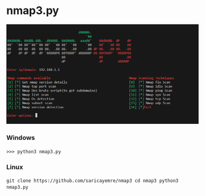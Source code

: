 # nmap3.py

![](https://github.com/saricayemre/nmap3/blob/main/screen.PNG)

### Windows

`>>> python3 nmap3.py`

### Linux

`git clone https://github.com/saricayemre/nmap3
cd nmap3
python3 nmap3.py`

